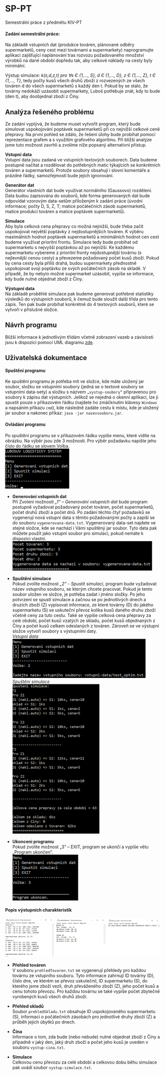 # SP-PT
Semestrální práce z předmětu KIV-PT

#### Zadání semestrální práce: 
Na základě vstupních dat (produkce továren, plánované odběry supermarketů, ceny cest mezi továrnami a supermarkety) naprogramujte aplikaci zajišťující naplánování tras rozvozu požadovaného množství výrobků na dané období dopředu tak, aby celkové náklady na cesty byly minimální.  

Výstup simulace: *k(s,d,z,t) pro ꓯs Є {1,…, S}, d Є {1,…, D}, z Є {1,…, Z}, t Є {1,…, T}*, tedy počty kusů všech druhů zboží z rozvezených ze všech továren d do všech supermarketů s každý den t. Pokud by se stalo, že továrny nedokáží uzásobit supermarkety, Luboš potřebuje znát, kdy to bude (den t), aby doobjednal zboží z Číny.

## Analýza řešeného problému
Ze zadání vyplývá, že budeme muset vytvořit program, který bude simulovat uspokojování poptávek supermarketů při co nejnižší celkové ceně přepravy. Na první pohled se zdálo, že řešení úlohy bude probíhat pomocí reprezentace grafem a s využitím grafového algoritmu. Při bližší analýze jsme tuto možnost zavrhli a zvolíme níže popsaný alternativní přístup.

**Vstupní data**  
Vstupní data jsou zadaná ve vstupních textových souborech. Data budeme postupně načítat a rozdělovat do potřebných matic týkajících se konkrétních továren a supermarketů. Protože soubory obsahují i slovní komentáře a prázdné řádky, samozřejmostí bude jejich ignorování. 

**Generátor dat**  
Generátor vlastních dat bude využívat normálního (Gaussovo) rozdělení. Data budou zapisována do souborů, kde forma generovaných dat bude odpovídat vzorovým data-setům přiloženým k zadání práce (úvodní informace; počty D, S, Z, T; matice počátečních zásob supermarketů, matice produkcí továren a matice poptávek supermarketů). 

**Simulace**  
Aby byla celková cena přepravy co možná nejnižší, bude třeba začít uspokojovat největší poptávky z nejdostupnějších továren. K výběru maximálních hodnot poptávek supermarketů a minimálních hodnot cen cest budeme využívat prioritní frontu. Simulace tedy bude probíhat od supermarketu s nejvyšší poptávkou až po nejnižší. Ke každému supermarketu vybereme z prioritní fronty nejdostupnější továrnu (s nejlevnější cenou cesty) a převezeme požadovaný počet kusů zboží. Pokud by cena cesty byla příliš drahá, budou supermarkety přednostně uspokojovat svoji poptávku ze svých počátečních zásob na skladě. V případě, že by nebylo možné supermarket uzásobit, vypíše se informace, kdy bude nutné objednat zboží z Číny. 

**Výstupní data**  
Na základě proběhlé simulace pak budeme generovat potřebné statistiky výsledků do výstupních souborů, k čemuž bude sloužit další třída pro tento zápis. Ten pak bude probíhat konkrétně do 4 textových souborů, které se vytvoří v příslušné složce. 

## Návrh programu
Bližší informace k jednotlivým třídám včetně zobrazení vazeb a závislosti jsou k dispozici pomocí UML diagramu [zde](https://github.com/andrlikjirka/SP-PT/blob/main/SemestralniPrace/uml/uml.png).

## Uživatelská dokumentace  
#### Spuštění programu
Ke spuštění programu je potřeba mít ve složce, kde máte uložený jar soubor, složku se vstupními soubory (jedná se o textové soubory se vstupními data-sety) a složku s názvem `„vystup-soubory“` připravenou pro soubory k zápisu dat výstupních. Jelikož se nejedná o okenní aplikaci, lze ji spustit pouze v příkazovém řádku (najdete ho zmáčknutím klávesy `Windows` a napsáním příkazu `cmd`), kde následně zadáte cestu k místu, kde je uložený jar soubor a nakonec příkaz: `java -jar nazevsouboru.jar`.  

#### Ovládání programu   
Po spuštění programu se v příkazovém řádku vypíše menu, které vidíte na obrázku. Na výběr jsou zde 3 možnosti. Pro výběr požadavku napište jeho číslo do řádku se slovem Volba.  
![menu](https://raw.githubusercontent.com/andrlikjirka/SP-PT/main/SemestralniPrace/dokumentace/img/menu.png)

* **Generování vstupních dat**  
Při Zvolení možnosti *„1“ – Generování vstupních dat* bude program postupně vyžadovat požadovaný počet továren, počet supermarketů, počet druhů zboží a počet dnů. Po zadání těchto čtyř požadavků se vygenerují nová vstupní data s těmito požadovanými počty a zapíší se do souboru `vygenerovana-data.txt`. Vygenerovaný data-set najdete ve stejné složce, kde se nachází i Vámi spuštěný jar soubor. Tyto data pak můžete použít jako vstupní soubor pro simulaci, pokud nemáte k dispozici vlastní.  
![generator](https://raw.githubusercontent.com/andrlikjirka/SP-PT/main/SemestralniPrace/dokumentace/img/generovani-dat.png)

* **Spuštění simulace**    
Pokud zvolíte možnost *„2“ - Spustit simulaci*, program bude vyžadovat název vstupního souboru, se kterým chcete pracovat. Pokud je tento soubor uložen ve složce, je potřeba zadat i jméno složky. Po jeho potvrzení se spustí simulace a začnou se po jednotlivých dnech a druzích zboží (Z) vypisovat informace, ze které továrny (D) do jakého supermarketu (S) se uskuteční převoz kolika kusů daného druhu zboží včetně ceny za tuto cestu. Také se vypíše celková cena přepravy za celé období, počet kusů vzatých ze skladu, počet kusů objednaných z Číny a počet kusů celkem odeslaných z továren. Zároveň se ve výstupní složce vytvoří soubory s výstupními daty.  
*Vstupní data*  
![vstupni data](https://raw.githubusercontent.com/andrlikjirka/SP-PT/main/SemestralniPrace/dokumentace/img/vstupni-data.png)  
*Spuštění simulace*  
![simulace](https://raw.githubusercontent.com/andrlikjirka/SP-PT/main/SemestralniPrace/dokumentace/img/simulace.png)  

* **Ukonceni programu**  
Pokud zvolíte možnost „3“ – EXIT, program se ukončí a vypíše větu „Program ukončen“.  
![ukonceni](https://raw.githubusercontent.com/andrlikjirka/SP-PT/main/SemestralniPrace/dokumentace/img/ukonceni.png)  

#### Popis výstupních charakteristik  
![vystupni charakteristiky](https://raw.githubusercontent.com/andrlikjirka/SP-PT/main/SemestralniPrace/dokumentace/img/vystup-soubory.png)  
* **Přehled továren**  
V souboru `prehledTovaren.txt` se vygenerují přehledy pro každou továrnu ze vstupního souboru. Tyto informace zahrnují ID továrny (D), číslo dne, ve kterém se převoz uskutečnil, ID supermarketu (S), do kterého jsme zboží vezli, druh převáženého zboží (Z), jeho počet kusů a cenu tohoto převozu. Pro každou továrnu se také vypíše počet zbytečně vyrobených kusů všech druhů zboží. 

* **Přehled skladů**  
Soubor `prehledSkladu.txt` obsahuje ID uspokojovaného supermarketu (S), informaci o počátečních zásobách pro jednotlivé druhy zboží (Z) a průběh jejich úbytků po dnech.

* **Čína**  
Informace o tom, zda bude (nebo nebude) nutné objednat zboží z Číny a případně v jaký den, jaký druh zboží a počet jeho kusů je uveden v souboru `vystup-cina.txt`.

* **Simulace**  
Celkovou cenu převozu za celé období a celkovou dobu běhu simulace pak uvádí soubor `vystup-simulace.txt`.  
